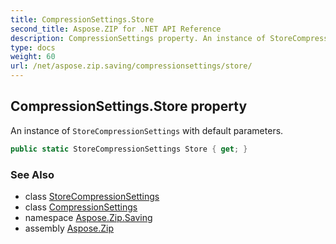 ```yaml
---
title: CompressionSettings.Store
second_title: Aspose.ZIP for .NET API Reference
description: CompressionSettings property. An instance of StoreCompressionSettings with default parameters
type: docs
weight: 60
url: /net/aspose.zip.saving/compressionsettings/store/
---
```

## CompressionSettings.Store property

An instance of `StoreCompressionSettings` with default parameters.

```csharp
public static StoreCompressionSettings Store { get; }
```

### See Also

* class [StoreCompressionSettings](../../storecompressionsettings/)
* class [CompressionSettings](../)
* namespace [Aspose.Zip.Saving](../../compressionsettings/)
* assembly [Aspose.Zip](../../../)


